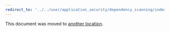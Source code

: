 ```yaml
---
redirect_to: '../../user/application_security/dependency_scanning/index.md'
---
```


This document was moved to [another location](../../user/application_security/dependency_scanning/index.md).

<!-- This redirect file can be deleted after February 1, 2021. -->
<!-- Before deletion, see: https://docs.gitlab.com/ee/development/documentation/#move-or-rename-a-page -->
